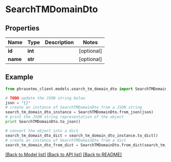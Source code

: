 # SearchTMDomainDto

## Properties

| Name     | Type    | Description | Notes      |
| -------- | ------- | ----------- | ---------- |
| **id**   | **int** |             | [optional] |
| **name** | **str** |             | [optional] |

## Example

```python
from phrasetms_client.models.search_tm_domain_dto import SearchTMDomainDto

# TODO update the JSON string below
json = "{}"
# create an instance of SearchTMDomainDto from a JSON string
search_tm_domain_dto_instance = SearchTMDomainDto.from_json(json)
# print the JSON string representation of the object
print SearchTMDomainDto.to_json()

# convert the object into a dict
search_tm_domain_dto_dict = search_tm_domain_dto_instance.to_dict()
# create an instance of SearchTMDomainDto from a dict
search_tm_domain_dto_from_dict = SearchTMDomainDto.from_dict(search_tm_domain_dto_dict)
```

[[Back to Model list]](../README.md#documentation-for-models) [[Back to API list]](../README.md#documentation-for-api-endpoints) [[Back to README]](../README.md)
